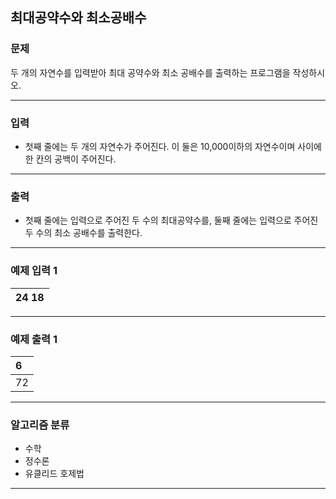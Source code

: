 최대공약수와 최소공배수
-------------
### 문제

두 개의 자연수를 입력받아 최대 공약수와 최소 공배수를 출력하는 프로그램을 작성하시오.

- - -

### 입력
* 첫째 줄에는 두 개의 자연수가 주어진다. 이 둘은 10,000이하의 자연수이며 사이에 한 칸의 공백이 주어진다.

- - -

### 출력
* 첫째 줄에는 입력으로 주어진 두 수의 최대공약수를, 둘째 줄에는 입력으로 주어진 두 수의 최소 공배수를 출력한다.

- - -

### 예제 입력 1
|24 18|
|:---|

- - -

### 예제 출력 1
|6|
|:---|
|72|

- - -

### 알고리즘 분류
* 수학
* 정수론
* 유클리드 호제법

- - -